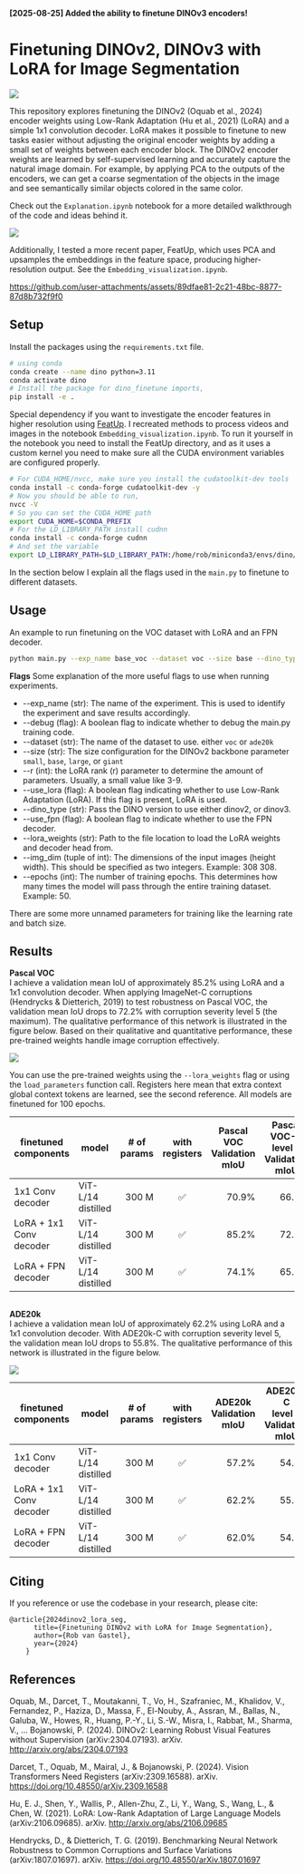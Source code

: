 **[2025-08-25] Added the ability to finetune DINOv3 encoders!**

# Finetuning DINOv2, DINOv3 with LoRA for Image Segmentation

<p>
    <a href= "https://colab.research.google.com/github/RobvanGastel/dinov2-finetune/blob/main/Explanation.ipynb">
    <img src="https://colab.research.google.com/assets/colab-badge.svg"/></a>
</p>

This repository explores finetuning the DINOv2 (Oquab et al., 2024) encoder weights using Low-Rank Adaptation (Hu et al., 2021) (LoRA) and a simple 1x1 convolution decoder. LoRA makes it possible to finetune to new tasks easier without adjusting the original encoder weights by adding a small set of weights between each encoder block. The DINOv2 encoder weights are learned by self-supervised learning and accurately capture the natural image domain. For example, by applying PCA to the outputs of the encoders, we can get a coarse segmentation of the objects in the image and see semantically similar objects colored in the same color.

Check out the `Explanation.ipynb` notebook for a more detailed walkthrough of the code and ideas behind it.

![](/assets/examples/pca.png?raw=true)

Additionally, I tested a more recent paper, FeatUp, which uses PCA and upsamples the embeddings in the feature space, producing higher-resolution output. See the `Embedding_visualization.ipynb`.


https://github.com/user-attachments/assets/89dfae81-2c21-48bc-8877-87d8b732f9f0


## Setup
Install the packages using the `requirements.txt` file.

```bash
# using conda
conda create --name dino python=3.11
conda activate dino
# Install the package for dino_finetune imports,
pip install -e .
```

Special dependency if you want to investigate the encoder features in higher resolution using [FeatUp](https://github.com/mhamilton723/FeatUp). I recreated methods to process videos and images in the notebook `Embedding_visualization.ipynb`. To run it yourself in the notebook you need to install the FeatUp directory, and as it uses a custom kernel you need to make sure all the CUDA environment variables are configured properly.
```bash
# For CUDA_HOME/nvcc, make sure you install the cudatoolkit-dev tools
conda install -c conda-forge cudatoolkit-dev -y
# Now you should be able to run, 
nvcc -V
# So you can set the CUDA_HOME path
export CUDA_HOME=$CONDA_PREFIX
# For the LD_LIBRARY_PATH install cudnn
conda install -c conda-forge cudnn
# And set the variable
export LD_LIBRARY_PATH=$LD_LIBRARY_PATH:/home/rob/miniconda3/envs/dino/lib
```

In the section below I explain all the flags used in the `main.py` to finetune to different datasets.

## Usage
An example to run finetuning on the VOC dataset with LoRA and an FPN decoder.

```bash
python main.py --exp_name base_voc --dataset voc --size base --dino_type dinov3 --img_dim 308 308 --epochs 50 --use_fpn
```

**Flags**
Some explanation of the more useful flags to use when running experiments.
- --exp_name (str): The name of the experiment. This is used to identify the experiment and save results accordingly.
- --debug (flag): A boolean flag to indicate whether to debug the main.py training code.
- --dataset (str): The name of the dataset to use. either `voc` or `ade20k`
- --size (str): The size configuration for the DINOv2 backbone parameter `small`, `base`, `large`, or `giant`
- --r (int): the LoRA rank (r) parameter to determine the amount of parameters. Usually, a small value like 3-9.
- --use_lora (flag): A boolean flag indicating whether to use Low-Rank Adaptation (LoRA). If this flag is present, LoRA is used. 
- --dino_type (str): Pass the DINO version to use either dinov2, or dinov3.
- --use_fpn (flag): A boolean flag to indicate whether to use the FPN decoder.
- --lora_weights (str): Path to the file location to load the LoRA weights and decoder head from.
- --img_dim (tuple of int): The dimensions of the input images (height width). This should be specified as two integers. Example: 308 308. 
- --epochs (int): The number of training epochs. This determines how many times the model will pass through the entire training dataset. Example: 50. 

There are some more unnamed parameters for training like the learning rate and batch size.

## Results

**Pascal VOC** \
I achieve a validation mean IoU of approximately 85.2% using LoRA and a 1x1 convolution decoder. When applying ImageNet-C corruptions (Hendrycks & Dietterich, 2019) to test robustness on Pascal VOC, the validation mean IoU drops to 72.2% with corruption severity level 5 (the maximum). The qualitative performance of this network is illustrated in the figure below. Based on their qualitative and quantitative performance, these pre-trained weights handle image corruption effectively.

![](/assets/examples/voc_corruption_performance.png?raw=true)

You can use the pre-trained weights using the `--lora_weights` flag or using the `load_parameters` function call. Registers here mean that extra context global context tokens are learned, see the second reference. All models are finetuned for 100 epochs.


<table style="margin: auto">
  <thead>
    <tr>
      <th>finetuned components</th>
      <th>model</th>
      <th># of<br />params</th>
      <th>with<br />registers</th>
      <th>Pascal VOC<br />Validation mIoU</th>
      <th>Pascal VOC-C<br />level 5<br />Validation mIoU</th>
      <th>Directory</th>
    </tr>
  </thead>
  <tbody>
    <tr>
      <td>1x1 Conv decoder</td>
      <td>ViT-L/14 distilled</td>
      <td align="right">300 M</td>
      <td align="center">✅</td>
      <td align="right">70.9%</td>
      <td align="right">66.6%</td>
      <td>output/base_voc_no_lora.pt</td>
    </tr>
    <tr>
      <td>LoRA + 1x1 Conv decoder</td>
      <td>ViT-L/14 distilled</td>
      <td align="right">300 M</td>
      <td align="center">✅</td>
      <td align="right">85.2%</td>
      <td align="right">72.2%</td>
      <td>output/base_voc.pt</td>
    </tr>
    <tr>
      <td>LoRA + FPN decoder</td>
      <td>ViT-L/14 distilled</td>
      <td align="right">300 M</td>
      <td align="center">✅</td>
      <td align="right">74.1%</td>
      <td align="right">65.6%</td>
      <td>output/base_voc_fpn.pt</td>
    </tr>
  </tbody>
</table>

<br />

**ADE20k** \
I achieve a validation mean IoU of approximately 62.2% using LoRA and a 1x1 convolution decoder. With ADE20k-C with corruption severity level 5, the validation mean IoU drops to 55.8%. The qualitative performance of this network is illustrated in the figure below. 

![](/assets/examples/ade20k_corruption_performance.png?raw=true)



<table style="margin: auto">
  <thead>
    <tr>
      <th>finetuned components</th>
      <th>model</th>
      <th># of<br />params</th>
      <th>with<br />registers</th>
      <th>ADE20k<br />Validation mIoU</th>
      <th>ADE20k-C<br />level 5<br />Validation mIoU</th>
      <th>Directory</th>
    </tr>
  </thead>
  <tbody>
    <tr>
      <td>1x1 Conv decoder</td>
      <td>ViT-L/14 distilled</td>
      <td align="right">300 M</td>
      <td align="center">✅</td>
      <td align="right">57.2%</td>
      <td align="right">54.4%</td>
      <td>output/base_ade20k_no_lora.pt</td>
    </tr>
    <tr>
      <td>LoRA + 1x1 Conv decoder</td>
      <td>ViT-L/14 distilled</td>
      <td align="right">300 M</td>
      <td align="center">✅</td>
      <td align="right">62.2%</td>
      <td align="right">55.8%</td>
      <td>output/base_ade20k_lora.pt</td>
    </tr>
    <tr>
      <td>LoRA + FPN decoder</td>
      <td>ViT-L/14 distilled</td>
      <td align="right">300 M</td>
      <td align="center">✅</td>
      <td align="right">62.0%</td>
      <td align="right">54.7%</td>
      <td>output/base_ade20k_fpn.pt</td>
    </tr>
  </tbody>
</table>


## Citing
If you reference or use the codebase in your research, please cite:

```
@article{2024dinov2_lora_seg,
      title={Finetuning DINOv2 with LoRA for Image Segmentation},
      author={Rob van Gastel},
      year={2024}
    }
```

## References
Oquab, M., Darcet, T., Moutakanni, T., Vo, H., Szafraniec, M., Khalidov, V., Fernandez, P., Haziza, D., Massa, F., El-Nouby, A., Assran, M., Ballas, N., Galuba, W., Howes, R., Huang, P.-Y., Li, S.-W., Misra, I., Rabbat, M., Sharma, V., … Bojanowski, P. (2024). DINOv2: Learning Robust Visual Features without Supervision (arXiv:2304.07193). arXiv. http://arxiv.org/abs/2304.07193

Darcet, T., Oquab, M., Mairal, J., & Bojanowski, P. (2024). Vision Transformers Need Registers (arXiv:2309.16588). arXiv. https://doi.org/10.48550/arXiv.2309.16588

Hu, E. J., Shen, Y., Wallis, P., Allen-Zhu, Z., Li, Y., Wang, S., Wang, L., & Chen, W. (2021). LoRA: Low-Rank Adaptation of Large Language Models (arXiv:2106.09685). arXiv. http://arxiv.org/abs/2106.09685

Hendrycks, D., & Dietterich, T. G. (2019). Benchmarking Neural Network Robustness to Common Corruptions and Surface Variations (arXiv:1807.01697). arXiv. https://doi.org/10.48550/arXiv.1807.01697
